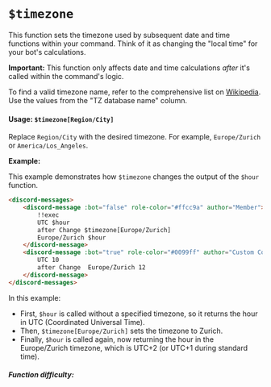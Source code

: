 # `$timezone`

This function sets the timezone used by subsequent date and time functions within your command. Think of it as changing the "local time" for your bot's calculations.

**Important:** This function only affects date and time calculations *after* it's called within the command's logic.

To find a valid timezone name, refer to the comprehensive list on [Wikipedia](https://en.wikipedia.org/wiki/List_of_tz_database_time_zones).  Use the values from the "TZ database name" column.

#### Usage: `$timezone[Region/City]`

Replace `Region/City` with the desired timezone. For example, `Europe/Zurich` or `America/Los_Angeles`.

**Example:**

This example demonstrates how `$timezone` changes the output of the `$hour` function.

```html
<discord-messages>
	<discord-message :bot="false" role-color="#ffcc9a" author="Member">
		!!exec 
        UTC $hour
        after Change $timezone[Europe/Zurich]
        Europe/Zurich $hour
	</discord-message>
	<discord-message :bot="true" role-color="#0099ff" author="Custom Command" avatar="https://media.discordapp.net/avatars/725721249652670555/781224f90c3b841ba5b40678e032f74a.webp">
		UTC 10
        after Change  Europe/Zurich 12
	</discord-message>
</discord-messages>
```

In this example:

*   First, `$hour` is called without a specified timezone, so it returns the hour in UTC (Coordinated Universal Time).
*   Then, `$timezone[Europe/Zurich]` sets the timezone to Zurich.
*   Finally, `$hour` is called again, now returning the hour in the Europe/Zurich timezone, which is UTC+2 (or UTC+1 during standard time).

##### Function difficulty: <Badge type="tip" text="Easy" vertical="middle" />
